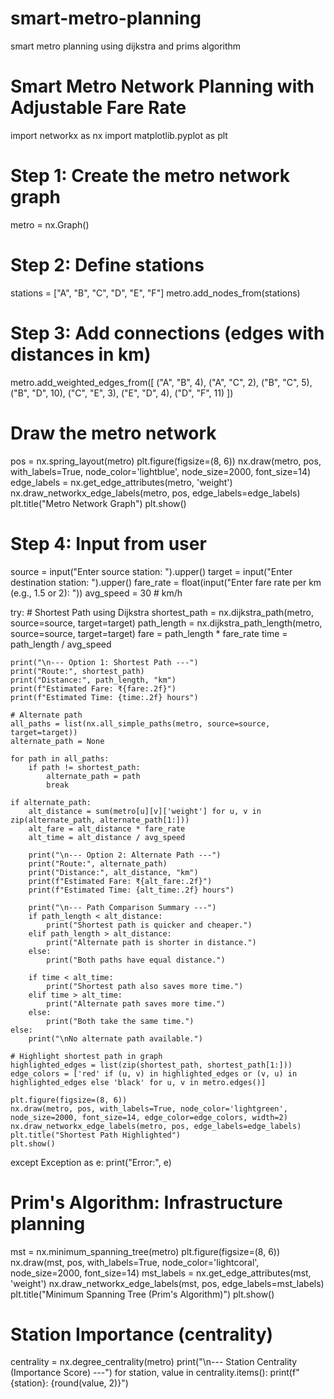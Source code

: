 # smart-metro-planning
smart metro planning using dijkstra and prims algorithm
# Smart Metro Network Planning with Adjustable Fare Rate
import networkx as nx
import matplotlib.pyplot as plt

# Step 1: Create the metro network graph
metro = nx.Graph()

# Step 2: Define stations
stations = ["A", "B", "C", "D", "E", "F"]
metro.add_nodes_from(stations)

# Step 3: Add connections (edges with distances in km)
metro.add_weighted_edges_from([
    ("A", "B", 4),
    ("A", "C", 2),
    ("B", "C", 5),
    ("B", "D", 10),
    ("C", "E", 3),
    ("E", "D", 4),
    ("D", "F", 11)
])

# Draw the metro network
pos = nx.spring_layout(metro)
plt.figure(figsize=(8, 6))
nx.draw(metro, pos, with_labels=True, node_color='lightblue', node_size=2000, font_size=14)
edge_labels = nx.get_edge_attributes(metro, 'weight')
nx.draw_networkx_edge_labels(metro, pos, edge_labels=edge_labels)
plt.title("Metro Network Graph")
plt.show()

# Step 4: Input from user
source = input("Enter source station: ").upper()
target = input("Enter destination station: ").upper()
fare_rate = float(input("Enter fare rate per km (e.g., 1.5 or 2): "))
avg_speed = 30  # km/h

try:
    # Shortest Path using Dijkstra
    shortest_path = nx.dijkstra_path(metro, source=source, target=target)
    path_length = nx.dijkstra_path_length(metro, source=source, target=target)
    fare = path_length * fare_rate
    time = path_length / avg_speed

    print("\n--- Option 1: Shortest Path ---")
    print("Route:", shortest_path)
    print("Distance:", path_length, "km")
    print(f"Estimated Fare: ₹{fare:.2f}")
    print(f"Estimated Time: {time:.2f} hours")

    # Alternate path
    all_paths = list(nx.all_simple_paths(metro, source=source, target=target))
    alternate_path = None

    for path in all_paths:
        if path != shortest_path:
            alternate_path = path
            break

    if alternate_path:
        alt_distance = sum(metro[u][v]['weight'] for u, v in zip(alternate_path, alternate_path[1:]))
        alt_fare = alt_distance * fare_rate
        alt_time = alt_distance / avg_speed

        print("\n--- Option 2: Alternate Path ---")
        print("Route:", alternate_path)
        print("Distance:", alt_distance, "km")
        print(f"Estimated Fare: ₹{alt_fare:.2f}")
        print(f"Estimated Time: {alt_time:.2f} hours")

        print("\n--- Path Comparison Summary ---")
        if path_length < alt_distance:
            print("Shortest path is quicker and cheaper.")
        elif path_length > alt_distance:
            print("Alternate path is shorter in distance.")
        else:
            print("Both paths have equal distance.")

        if time < alt_time:
            print("Shortest path also saves more time.")
        elif time > alt_time:
            print("Alternate path saves more time.")
        else:
            print("Both take the same time.")
    else:
        print("\nNo alternate path available.")

    # Highlight shortest path in graph
    highlighted_edges = list(zip(shortest_path, shortest_path[1:]))
    edge_colors = ['red' if (u, v) in highlighted_edges or (v, u) in highlighted_edges else 'black' for u, v in metro.edges()]

    plt.figure(figsize=(8, 6))
    nx.draw(metro, pos, with_labels=True, node_color='lightgreen', node_size=2000, font_size=14, edge_color=edge_colors, width=2)
    nx.draw_networkx_edge_labels(metro, pos, edge_labels=edge_labels)
    plt.title("Shortest Path Highlighted")
    plt.show()

except Exception as e:
    print("Error:", e)

# Prim's Algorithm: Infrastructure planning
mst = nx.minimum_spanning_tree(metro)
plt.figure(figsize=(8, 6))
nx.draw(mst, pos, with_labels=True, node_color='lightcoral', node_size=2000, font_size=14)
mst_labels = nx.get_edge_attributes(mst, 'weight')
nx.draw_networkx_edge_labels(mst, pos, edge_labels=mst_labels)
plt.title("Minimum Spanning Tree (Prim's Algorithm)")
plt.show()

# Station Importance (centrality)
centrality = nx.degree_centrality(metro)
print("\n--- Station Centrality (Importance Score) ---")
for station, value in centrality.items():
    print(f"{station}: {round(value, 2)}")